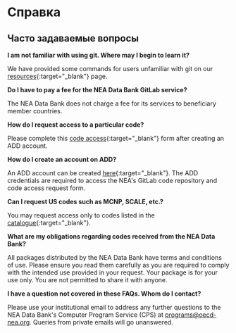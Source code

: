 # Справка
## Часто задаваемые вопросы

**I am not familiar with using git. Where may I begin to learn it?**

We have provided some commands for users unfamiliar with git on our [resources](../git/){:target="_blank"} page.  

**Do I have to pay a fee for the NEA Data Bank GitLab service?**

The NEA Data Bank does not charge a fee for its services to beneficiary member countries.

**How do I request access to a particular code?**

Please complete this [code access](https://www.oecd-nea.org/confdb/confdb/conf?id=486){:target="_blank"} form after creating an ADD account.   

**How do I create an account on ADD?**

An ADD account can be created [here](https://www.oecd-nea.org/confdb/confdb/confcreateaccount?id=486){:target="_blank"}. The ADD credentials are required to access the NEA's GitLab code repository and code access request form.  

**Can I request US codes such as MCNP, SCALE, etc.?**

You may request access only to codes listed in the [catalogue](../catalogue/){:target="_blank"}. 

**What are my obligations regarding codes received from the NEA Data Bank?**

All packages distributed by the NEA Data Bank have terms and conditions of use. Please ensure you read them carefully as you are required to comply with the intended use provided in your request. Your package is for your use only. You are not permitted to share it with anyone. 

**I have a question not covered in these FAQs. Whom do I contact?**

Please use your institutional email to address any further questions to the NEA Data Bank's Computer Program Service (CPS) at programs@oecd-nea.org. Queries from private emails will go unanswered. 
